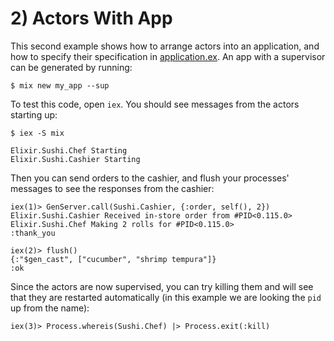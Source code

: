 # 2) Actors With App

This second example shows how to arrange actors into an application, and how to specify their specification in [application.ex](lib/sushi/application.ex).
An app with a supervisor can be generated by running:

```
$ mix new my_app --sup
```

To test this code, open `iex`.  You should see messages from the actors starting up:
```
$ iex -S mix

Elixir.Sushi.Chef Starting
Elixir.Sushi.Cashier Starting
```

Then you can send orders to the cashier, and flush your processes' messages to see the responses from the cashier:
```
iex(1)> GenServer.call(Sushi.Cashier, {:order, self(), 2})
Elixir.Sushi.Cashier Received in-store order from #PID<0.115.0>
Elixir.Sushi.Chef Making 2 rolls for #PID<0.115.0>
:thank_you

iex(2)> flush()
{:"$gen_cast", ["cucumber", "shrimp tempura"]}
:ok
```

Since the actors are now supervised, you can try killing them and will see that they are restarted automatically (in this example we are looking the `pid` up from the name):

```
iex(3)> Process.whereis(Sushi.Chef) |> Process.exit(:kill)
```